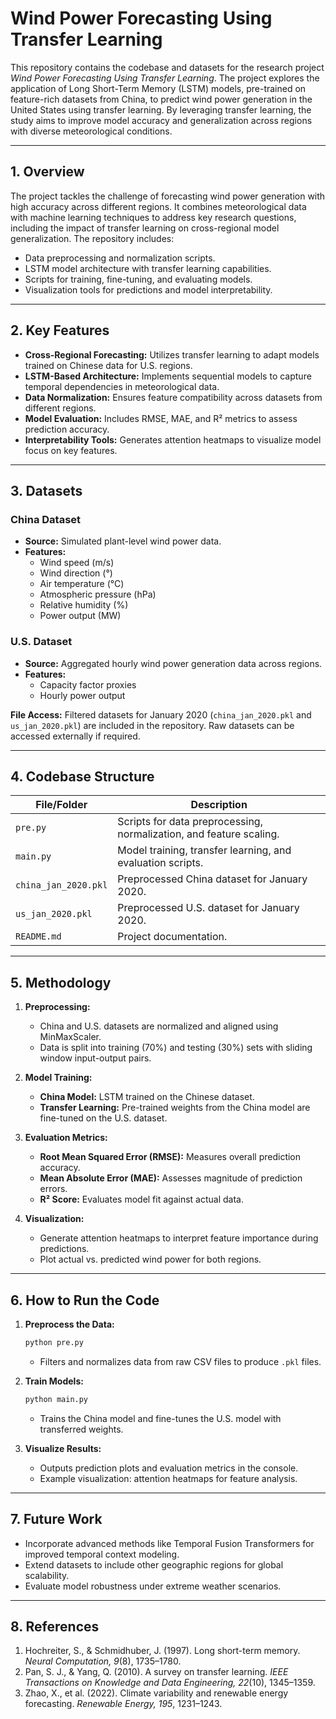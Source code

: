 # Wind Power Forecasting Using Transfer Learning

This repository contains the codebase and datasets for the research project _Wind Power Forecasting Using Transfer Learning_. The project explores the application of Long Short-Term Memory (LSTM) models, pre-trained on feature-rich datasets from China, to predict wind power generation in the United States using transfer learning. By leveraging transfer learning, the study aims to improve model accuracy and generalization across regions with diverse meteorological conditions.

---

## **1. Overview**

The project tackles the challenge of forecasting wind power generation with high accuracy across different regions. It combines meteorological data with machine learning techniques to address key research questions, including the impact of transfer learning on cross-regional model generalization. The repository includes:

- Data preprocessing and normalization scripts.
- LSTM model architecture with transfer learning capabilities.
- Scripts for training, fine-tuning, and evaluating models.
- Visualization tools for predictions and model interpretability.

---

## **2. Key Features**

- **Cross-Regional Forecasting:** Utilizes transfer learning to adapt models trained on Chinese data for U.S. regions.
- **LSTM-Based Architecture:** Implements sequential models to capture temporal dependencies in meteorological data.
- **Data Normalization:** Ensures feature compatibility across datasets from different regions.
- **Model Evaluation:** Includes RMSE, MAE, and R² metrics to assess prediction accuracy.
- **Interpretability Tools:** Generates attention heatmaps to visualize model focus on key features.

---

## **3. Datasets**

### **China Dataset**
- **Source:** Simulated plant-level wind power data.
- **Features:**
  - Wind speed (m/s)
  - Wind direction (°)
  - Air temperature (°C)
  - Atmospheric pressure (hPa)
  - Relative humidity (%)
  - Power output (MW)

### **U.S. Dataset**
- **Source:** Aggregated hourly wind power generation data across regions.
- **Features:**
  - Capacity factor proxies
  - Hourly power output

**File Access:** Filtered datasets for January 2020 (`china_jan_2020.pkl` and `us_jan_2020.pkl`) are included in the repository. Raw datasets can be accessed externally if required.

---

## **4. Codebase Structure**

| **File/Folder**       | **Description**                                                                 |
|------------------------|---------------------------------------------------------------------------------|
| `pre.py`              | Scripts for data preprocessing, normalization, and feature scaling.             |
| `main.py`             | Model training, transfer learning, and evaluation scripts.                      |
| `china_jan_2020.pkl`  | Preprocessed China dataset for January 2020.                                    |
| `us_jan_2020.pkl`     | Preprocessed U.S. dataset for January 2020.                                     |
| `README.md`           | Project documentation.                                                          |

---

## **5. Methodology**

1. **Preprocessing:**
   - China and U.S. datasets are normalized and aligned using MinMaxScaler.
   - Data is split into training (70%) and testing (30%) sets with sliding window input-output pairs.

2. **Model Training:**
   - **China Model:** LSTM trained on the Chinese dataset.
   - **Transfer Learning:** Pre-trained weights from the China model are fine-tuned on the U.S. dataset.

3. **Evaluation Metrics:**
   - **Root Mean Squared Error (RMSE):** Measures overall prediction accuracy.
   - **Mean Absolute Error (MAE):** Assesses magnitude of prediction errors.
   - **R² Score:** Evaluates model fit against actual data.

4. **Visualization:**
   - Generate attention heatmaps to interpret feature importance during predictions.
   - Plot actual vs. predicted wind power for both regions.

---

## **6. How to Run the Code**

1. **Preprocess the Data:**
   ```bash
   python pre.py
   ```
   - Filters and normalizes data from raw CSV files to produce `.pkl` files.

2. **Train Models:**
   ```bash
   python main.py
   ```
   - Trains the China model and fine-tunes the U.S. model with transferred weights.

3. **Visualize Results:**
   - Outputs prediction plots and evaluation metrics in the console.
   - Example visualization: attention heatmaps for feature analysis.

---


## **7. Future Work**

- Incorporate advanced methods like Temporal Fusion Transformers for improved temporal context modeling.
- Extend datasets to include other geographic regions for global scalability.
- Evaluate model robustness under extreme weather scenarios.

---

## **8. References**

1. Hochreiter, S., & Schmidhuber, J. (1997). Long short-term memory. _Neural Computation, 9_(8), 1735–1780.  
2. Pan, S. J., & Yang, Q. (2010). A survey on transfer learning. _IEEE Transactions on Knowledge and Data Engineering, 22_(10), 1345–1359.  
3. Zhao, X., et al. (2022). Climate variability and renewable energy forecasting. _Renewable Energy, 195_, 1231–1243.  

